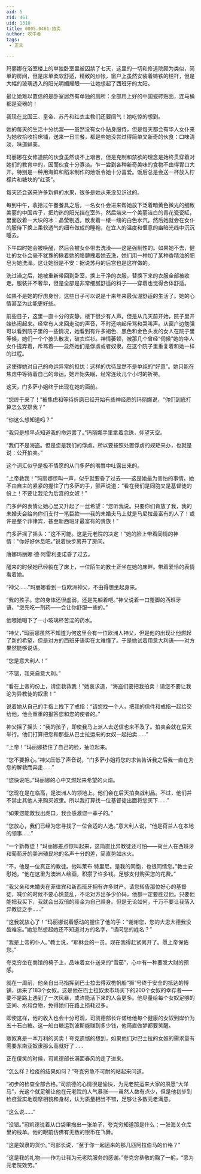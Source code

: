 ```yaml
---
aid: 5
zid: 461
uid: 1310
title: 0005.0461-拍卖
author: 吹牛者
tags: 
 - 正文

---
```




  玛丽娜在浴室楼上的单独卧室里被囚禁了七天，这里的一切和修道院颇为类似，简单的房间，但是床单柔软舒适，精致的纱帐，窗户上虽然安装着铸铁的栏杆，但是大幅的玻璃透入的阳光明媚耀眼——让她想起了西班牙的太阳。

  最让她难以置信的是卧室居然有单独的厕所：全部用上好的中国瓷砖贴面，连马桶都是瓷器的！

  我现在比国王、皇帝、苏丹和红衣主教们还要阔气！她吃惊的想到。

  她的每天的生活十分优渥——虽然没有女仆贴身服侍，但是每天都会有华人女仆来为她收拾收拾床铺，送来一日三餐，都是些她没尝过得简单又新奇的伙食：口味清淡，味道鲜美。

  玛丽娜在女修道院的伙食虽然谈不上艰苦，但是克制和禁欲的理念是始终贯穿着对她们的教育中的，因而伙食十分寡淡。乍一尝到各种新奇美味的食物不由得胃口大开。特别是一种用海鲜和稻米制作的烩饭令她十分喜爱。饭后总是会送一杯放入柠檬片和糖块的“红茶”。

  每天还会送来许多新鲜的水果，很多是她从来没见识过的。

  每到中午，收拾过午餐餐具之后，一名女仆会进来帮她放下泛着暗黄色微光的细致美丽的中国帘子，把灼热的阳光挡在室外，然后端来一个美丽洁白的青花瓷瓷缸，里面放着一大块的冰：晶莹剔透，散发着一缕一缕的白色水汽。然后她就会在女仆的服侍下换上柔软透气的细布做成的睡袍，在宜人的温度和惬意的幽暗光线中沉沉睡去。

  下午四时她会被唤醒，然后会被女仆带去洗澡——这是强制性的。如果她不去，健壮的女仆会毫不犹豫的揪着她的胳膊拽着她去洗，她们用一种加了某种香精油的肥皂为她洗澡。这让她很是不安：据说苏丹的后宫也是这样做的。

  洗过澡之后，她被重新带回到卧室，换上干净的衣服，替换下来的衣服全部被收走。服装并不奢华，但是全部是非常细腻舒适的料子——穿着也觉得合体舒适。

  如果不是她的俘虏身份，这些日子可以说是十来年来最优渥舒适的生活了。她的心情甚至为此能更好些。

  前些日子，这里一直十分的安静，楼下很少有人声。但是从几天前开始，院子里开始热闹起来。经常有人来回走动的声音，不时还响起斥骂和哭叫声。从窗户边勉强可以看到院子里的一些情况，她看到有许多褐色、黑色和金色头发的女人在院子里等候，她们一个个披头散发，破衣烂衫。神情萎顿，被那几个曾经“伺候”她的华人女仆搓弄着，斥骂着——显然她们是俘虏或者奴隶。在这个院子里重复着和她一样的过程。

  这使得她对自己的命运异常的担忧：这样的优待显然不是单纯的“好意”。她只能在焦虑中等待着自己的命运。她开始失眠，经常连续几个小时的祈祷。

  这天，门多萨小姐终于出现在她的面前。

  “您终于来了！”被焦虑和等待折磨已经开始有些神经质的玛丽娜说，“你们到底打算怎么安排我？”

  “你这么想知道吗？”

  “我只是想早点知道我的命运罢了。”玛丽娜手里拿着念珠，仰望天空。

  “我们不是海盗。但是您是我们的俘虏。所以要按照处置俘虏的规矩来办，也就是说：公开拍卖。”

  这个词汇似乎是极不情愿的从门多萨的嘴唇中吐露出来的。

  “上帝救我！”玛丽娜惊叫一声，似乎就要昏了过去——这是她最为害怕的事情。她不由自主的紧紧的握住了门多萨的手，颤声说道：“看在我们是同胞又是基督徒的份上！不要让我沦为后宫的女奴！”

  门多萨的表情让她心里又升起了一丝希望：“您听我说。只要你们肯放了我，我的未婚夫会给向你们支付一笔巨款——我的未婚夫马上就是马尼拉最富有的人了！或许是整个菲律宾，甚至新西班牙最富有的贵族！”

  门多萨摇了摇头：“这不可能。这是元老院的决定！”她的脸上带着同情的神情：“你好好休息吧。”说着快步离开了房间。

  唐娜玛丽娜·德·阿雷利亚诺昏了过去。

  醒来的时候她已经躺在了床上，一位陌生的教士正坐在她的床畔。带着爱怜的表情看着她。

  “神父……”玛丽娜看到一位欧洲神父，不由得想坐起身来。

  “我的孩子。您的身体还很虚弱，还是先躺着吧。”神父说着一口蹩脚的西班牙语，“您先吃一剂药——会让你舒服一些的。”

  他喂她喝下了一小玻璃杯苦涩的药水。

  “神父，”玛丽娜虽然不知道为何这里会有一位欧洲人神父，但是他的出现让他燃起了新的希望，但是对方的西班牙语实在太难懂了。于是她试着用意大利语——对方果然能够说语。

  “您是意大利人！”

  “不错，我来自意大利。”

  “看在上帝的份上，请您救救我！”她哀求道，“海盗们要把我拍卖！请您不要让我沦为异教徒的奴隶！”

  说着她从自己的手指上拽下了戒指：“请您找一个人，把我的信件和戒指一起给交给他，他会重重的报答您和您的使者的。”

  神父摇了摇头：“我的孩子，即使我马上派人去送信也来不及了。拍卖会就在后天举行。他们打算把您和那些从巴士拉运来的女奴一起拍卖……”

  “上帝！”玛丽娜捂住了自己的脸，抽泣起来。

  “您不要担心。”神父压低了声音说，“门多萨小姐将您的求告告诉我之后我一直在为您的解救而奔走……”

  “您快说吧。”玛丽娜的心中又燃起来希望的火焰。

  “您现在是在临高，是澳洲人的领地上。他们会在后天拍卖战利品。不过，他们并不禁止其他人来购买奴隶。所以我打算找一位基督徒出面将您买下……”

  “如果您能救我出虎口，我会感激您一辈子的。”

  “您放心，我们已经为您寻找了一位合适的人选。”意大利人说，“他是荷兰人在本地的领事……”

  “一个新教徒！”玛丽娜差点惊叫起来，这简直比异教徒还可怕——荷兰人在西班牙和葡萄牙的美洲殖民地的名声十分的差，简直势如水火。

  “不，他是一位真正的教徒。他叫莱布·特里尼。是我的同胞，也很同情您。”教士安慰她，“他在这里为澳洲人绘画，积攒了许多钱。足够支付购买您的花费。”

  “我父亲和未婚夫在菲律宾和新西班牙拥有许多财产。请您转告那位好心的基督徒，喊价的时候不要心慌意乱，不论对方出多少价码，他都一定要胜过他。只要他能把我买下，我就会出双倍的赎金为自己赎身。但是无论如何，千万不要让我落入异教徒之手……”

  “这我就放心了！”玛丽娜说着感动的握住了他的手：“谢谢您，您的大恩大德我没齿难忘。”她忽然想起她还不知道对方的名字，“请问您的姓名？”

  “我是上帝的仆人。”教士说，“耶稣会的一员。现在我得赶紧离开了。愿上帝保佑您。”

  夸克穷坐在商馆的椅子上，品味着女仆送来的“雪茄”，心中有一种要发大财的预感。

  就在一周前，他亲自出马指挥到巴士拉去得双桅帆船“狮”号终于安全的抵达的博铺，运来了183个女奴。这是他在巴士拉奴隶市场买下的200个女奴的幸存者——要不是路上遇到了一次风暴，或许能活下来的人会更多。他尽量给每个女奴足够的空间、水和食物，免得她们在路上损耗过多。

  即使这样，他的收入也会十分可观，司凯德部长许诺给他每个健康的女奴到岸价为五十石白糖。这一船白糖运到波斯能赚到多少钱，他简直做梦都要笑醒。

  贩奴真是一本万利的买卖！夸克遗憾的想到，如果他们对巴士拉的女奴的需求量有需要东南亚奴隶那么高就好了……

  正在傻笑的时候，司凯德部长满面春风的走了进来。

  “怎么样？检疫的结果如何？”夸克穷急不可耐的站起来问道。

  “初步的检查全部合格。”司凯德的心情很是愉快，为元老院运来大家的夙愿“大洋马”，光这个就足够让他在元老院的人气暴涨——虽然人数有点少，但是他初步到检疫营实地观摩相貌和身材，认为质量相当不错，足够让多数元老满意。

  “这么说……”

  “没错。”司凯德说着从口袋里掏出一张单子，夸克穷知道那是什么：一张海关仓库里的栈单。他的眼前仿佛有无数的银币在飞舞。

  “这是奴隶的货价。”司部长说，“至于你一起运来的那几匹阿拉伯马的价格？”

  “这是我的礼物——作为让我为元老院服务的感谢。”夸克穷恭敬的鞠了一躬，“愿为元老院效劳。”


